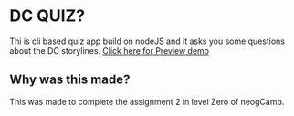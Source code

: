 # DC QUIZ?
Thi is cli based quiz app build on nodeJS and it asks you some questions about the DC storylines.
[Click here for Preview demo](https://replit.com/@akhand3108/DCEUQUIZ?embed=1&output=1)

## Why was this made?
This was made to complete the assignment 2 in level Zero of neogCamp.

